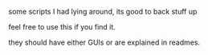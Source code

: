 some scripts I had lying around, 
its good to back stuff up

feel free to use this if you find it.

they should have either GUIs or are explained in readmes.
